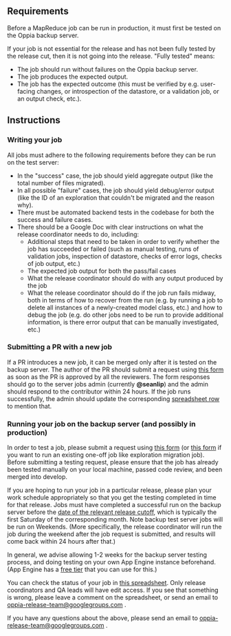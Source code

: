 ## Requirements

Before a MapReduce job can be run in production, it must first be tested on the Oppia backup server.

If your job is not essential for the release and has not been fully tested by the release cut, then it is not going into the release. "Fully tested" means:
- The job should run without failures on the Oppia backup server.
- The job produces the expected output.
- The job has the expected outcome (this must be verified by e.g. user-facing changes, or introspection of the datastore, or a validation job, or an output check, etc.).

## Instructions

### Writing your job

All jobs must adhere to the following requirements before they can be run on the test server:
- In the "success" case, the job should yield aggregate output (like the total number of files migrated).
- In all possible "failure" cases, the job should yield debug/error output (like the ID of an exploration that couldn't be migrated and the reason why).
- There must be automated backend tests in the codebase for both the success and failure cases.
- There should be a Google Doc with clear instructions on what the release coordinator needs to do, including:
  - Additional steps that need to be taken in order to verify whether the job has succeeded or failed (such as manual testing, runs of validation jobs, inspection of datastore, checks of error logs, checks of job output, etc.)
  - The expected job output for both the pass/fail cases
  - What the release coordinator should do with any output produced by the job
  - What the release coordinator should do if the job run fails midway, both in terms of how to recover from the run (e.g. by running a job to delete all instances of a newly-created model class, etc.) and how to debug the job (e.g. do other jobs need to be run to provide additional information, is there error output that can be manually investigated, etc.)

### Submitting a PR with a new job

If a PR introduces a new job, it can be merged only after it is tested on the backup server. The author of the PR should submit a request using [this form](https://goo.gl/forms/XIj00RJ2h5L55XzU2) as soon as the PR is approved by all the reviewers. The form responses should go to the server jobs admin (currently **@seanlip**) and the admin should respond to the contributor within 24 hours. If the job runs successfully, the admin should update the corresponding [spreadsheet row](https://docs.google.com/spreadsheets/d/1Wegd0rZhVOm3Q3VCIw0xMbLC7IWtRyrEahiPn61Fhoo/edit#gid=948463314&range=O:O) to mention that. 

### Running your job on the backup server (and possibly in production)

In order to test a job, please submit a request using [this form](https://goo.gl/forms/XIj00RJ2h5L55XzU2) (or [this form](https://docs.google.com/forms/d/e/1FAIpQLSeI_hrDEM_hsddJIw77HLC_C3pemB5zBXuPpuEJS6FSXQU0iA/viewform?usp=sf_link) if you want to run an existing one-off job like exploration migration job). Before submitting a testing request, please ensure that the job has already been tested manually on your local machine, passed code review, and been merged into develop.

If you are hoping to run your job in a particular release, please plan your work schedule appropriately so that you get the testing completed in time for that release. Jobs must have completed a successful run on the backup server before the [date of the relevant release cutoff](https://github.com/oppia/oppia/wiki/Release-Schedule), which is typically the first Saturday of the corresponding month. Note backup test server jobs will be run on Weekends. (More specifically, the release coordinator will run the job during the weekend after the job request is submitted, and results will come back within 24 hours after that.)

In general, we advise allowing 1-2 weeks for the backup server testing process, and doing testing on your own App Engine instance beforehand. (App Engine has a [free tier](https://cloud.google.com/free/docs/always-free-usage-limits#gae_name) that you can use for this.)

You can check the status of your job in [this spreadsheet](https://docs.google.com/spreadsheets/d/1Wegd0rZhVOm3Q3VCIw0xMbLC7IWtRyrEahiPn61Fhoo/edit). Only release coordinators and QA leads will have edit access. If you see that something is wrong, please leave a comment on the spreadsheet, or send an email to oppia-release-team@googlegroups.com . 

If you have any questions about the above, please send an email to oppia-release-team@googlegroups.com .